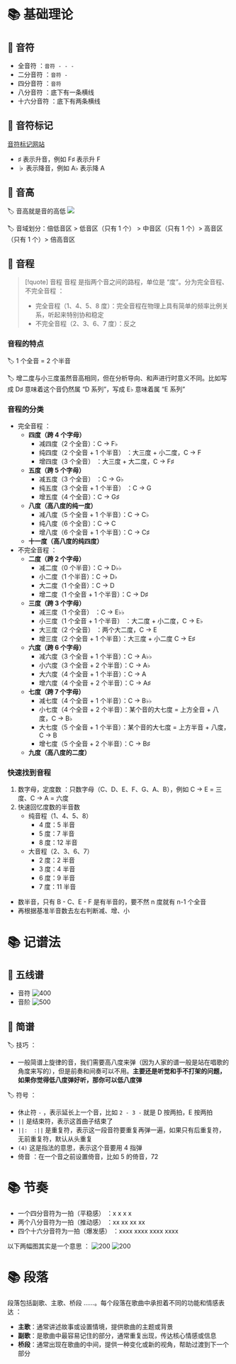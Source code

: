 # 📚 基础理论
## 📖 音符
- 全音符 ：`音符 - - -`
- 二分音符 ：`音符 -`
- 四分音符 ：`音符`
- 八分音符 ：底下有一条横线
- 十六分音符 ：底下有两条横线

## 📖 音符标记
[音符标记网站](https://symbl.cc/en/unicode/blocks/musical-symbols/)

- ♯ 表示升音，例如 F♯ 表示升 F
- ♭ 表示降音，例如 A♭ 表示降 A

## 📖 音高
🏷️ 音高就是音的高低
![](https://obsidian-1307744200.cos.ap-guangzhou.myqcloud.com/%E5%9B%BE%E7%89%87/20250720135350.png)

🏷️ 音域划分：倍低音区 > 低音区（只有 1 个） > 中音区（只有 1 个）> 高音区（只有 1 个）> 倍高音区

## 📖 音程
> [!quote] 音程
> 音程 是指两个音之间的路程，单位是 “度”。分为完全音程、不完全音程 ：
> - 完全音程（1、4、5、8 度）：完全音程在物理上具有简单的频率比例关系，听起来特别协和稳定
> - 不完全音程（2、3、6、7 度）：反之

### 音程的特点
🏷️ 1 个全音 = 2 个半音

🏷️ 增二度与小三度虽然音高相同，但在分析导向、和声进行时意义不同。比如写成 D♯ 意味着这个音仍然属 “D 系列”，写成 E♭ 意味着属 “E 系列”

### 音程的分类
- 完全音程 ：
	- **四度（跨 4 个字母）**
		- 减四度（2 个全音）：C → F♭
		- 纯四度（2 个全音 + 1 个半音） ：大三度 + 小二度，C → F
		- 增四度（3 个全音） ：大三度 + 大二度，C → F♯
	- **五度（跨 5 个字母）**
		- 减五度（3 个全音） ：C → G♭
		- 纯五度（3 个全音 + 1 个半音） ：C → G
		- 增五度（4 个全音）：C → G♯
	- **八度（高八度的纯一度）**
		- 减八度（5 个全音  + 1 个半音）：C → C♭
		- 纯八度（6 个全音）：C → C
		- 增八度（6 个全音  + 1 个半音）：C → C♯
	- **十一度（高八度的纯四度）**
- 不完全音程 ：
	- **二度（跨 2 个字母）**
		- 减二度（0 个半音）：C → D♭♭
		- 小二度（1 个半音）：C → D♭
		- 大二度（1 个全音）：C → D
		- 增二度（1 个全音 + 1 个半音）：C → D♯
	- **三度（跨 3 个字母）**
		- 减三度（1 个全音） ：C → E♭♭
		- 小三度（1 个全音 + 1 个半音） ：大二度 + 小二度，C → E♭
		- 大三度（2 个全音） ：两个大二度，C → E
		- 增三度（2 个全音 + 1 个半音）：大三度 + 小二度 C → E♯
	- **六度（跨 6 个字母）**
		- 减六度（3 个全音 + 1 个半音）：C → A♭♭
		- 小六度（3 个全音 + 2 个半音）：C → A♭
		- 大六度（4 个全音 + 1 个半音）：C → A
		- 增六度（4 个全音 + 2 个半音）：C → A♯
	- **七度（跨 7 个字母）**
		- 减七度（4 个全音 + 1 个半音）：C → B♭♭
		- 小七度（4 个全音 + 2 个半音）：某个音的大七度 = 上方全音 + 八度，C → B♭
		- 大七度（5 个全音 + 1 个半音）：某个音的大七度 = 上方半音 + 八度，C → B
		- 增七度（5 个全音 + 2 个半音）：C → B♯
	- **九度（高八度的二度）**

### 快速找到音程
1. 数字母，定度数 ：只数字母（C、D、E、F、G、A、B），例如 C → E = 三度、C → A = 六度
2. 快速回忆度数的半音数
	- 纯音程（1、4、5、8）
		- 4 度：5 半音
		- 5 度：7 半音
		- 8 度：12 半音
	- 大音程（2、3、6、7）
		- 2 度：2 半音
		- 3 度：4 半音
		- 6 度：9 半音
		- 7 度：11 半音
- 数半音，只有 B - C、E - F 是有半音的，要不然 n 度就有 n-1 个全音
- 再根据基准半音数去左右判断减、增、小

# 📚 记谱法
## 📖 五线谱
- 音符
![400](https://obsidian-1307744200.cos.ap-guangzhou.myqcloud.com/%E5%9B%BE%E7%89%87/20250404223444.png)
- 音阶
![500](https://obsidian-1307744200.cos.ap-guangzhou.myqcloud.com/%E5%9B%BE%E7%89%87/20250404223734.png)

## 📖 简谱
🏷️ 技巧 ：
- 一般简谱上旋律的音，我们需要高八度来弹（因为人家的谱一般是站在唱歌的角度来写的），但是前奏和间奏可以不用。**主要还是听觉和手不打架的问题，如果你觉得低八度弹好听，那你可以低八度弹**

🏷️ 符号 ：
- 休止符 `-` ，表示延长上一个音，比如 `2 - 3 -` 就是 D 按两拍，E 按两拍
- `||` 是结束符，表示这首曲子结束了
- `||:  :||` 是重复符，表示这一段音符要重复再弹一遍，如果只有后重复符，无前重复符，默认从头重复
- `(4)` 这是指法的意思，表示这个音要用 4 指弹
- 倚音 ：在一个音之前设置倚音，比如 5 的倚音，72

# 📚 节奏
- 一个四分音符为一拍（平稳感） ：x x x x
- 两个八分音符为一拍（推动感） ：xx xx xx xx
- 四个十六分音符为一拍（爆发感） ：xxxx xxxx xxxx xxxx

以下两幅图其实是一个意思 ：
![200](https://obsidian-1307744200.cos.ap-guangzhou.myqcloud.com/%E5%9B%BE%E7%89%87/20250409141125.png)
![200](https://obsidian-1307744200.cos.ap-guangzhou.myqcloud.com/%E5%9B%BE%E7%89%87/20250409141133.png)

# 📚 段落
段落包括副歌、主歌、桥段 ……。每个段落在歌曲中承担着不同的功能和情感表达 ：
- **主歌**：通常讲述故事或设置情境，提供歌曲的主题或背景
- **副歌**：是歌曲中最容易记住的部分，通常重复出现，传达核心情感或信息
- **桥段**：通常出现在歌曲的中间，提供一种变化或新的视角，帮助过渡到下一个部分

